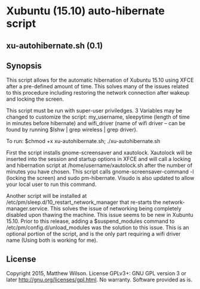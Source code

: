 # Xubuntu (15.10) auto-hibernate script

## xu-autohibernate.sh (0.1)

## Synopsis

This script allows for the automatic hibernation of Xubuntu 15.10 using XFCE after a pre-defined amount of time. This solves many of the issues related to this procedure including restoring the network connection after wakeup and locking the screen.

This script must be run with super-user priviledges. 3 Variables may be changed to customize the script: my_username, sleepytime (length of time in minutes before hibernate) and wifi_driver (name of wifi driver – can be found by running $lshw | grep wireless | grep driver). 

To run: $chmod +x xu-autohibernate.sh; ./xu-autohibernate.sh

First the script installs gnome-screensaver and xautolock. Xautolock will be inserted into the session and startup options in XFCE and will call a locking and hibernation script at /home/username/xautolock.sh after the number of minutes you have chosen. This script calls gnome-screensaver-command -l (locking the screen) and sudo pm-hibernate. Visudo is also updated to allow your local user to run this command. 

Another script will be installed at /etc/pm/sleep.d/10_restart_network_manager that re-starts the network-manager.service. This solves the issue of networking being completely disabled upon thawing the machine. This issue seems to be new in Xubuntu 15.10. Prior to this release, adding a $suspend_modules command to /etc/pm/config.d/unload_modules was the solution to this issue. This is an optional portion of the script, and is the only part requiring a wifi driver name (Using both is working for me).

## License

Copyright 2015, Matthew Wilson.
License GPLv3+: GNU GPL version 3 or later http://gnu.org/licenses/gpl.html.
No warranty. Software provided as is.
